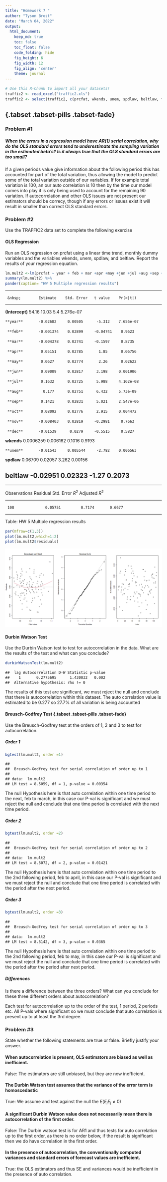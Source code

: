 ```yaml
---
title: "Homework 7 "
author: "Tyson Brost"
date: "March 04, 2022"
output:
  html_document:  
    keep_md: true
    toc: false
    toc_float: false
    code_folding: hide
    fig_height: 6
    fig_width: 12
    fig_align: 'center'
    theme: journal
---
```







```r
# Use this R-Chunk to import all your datasets!
traffic2 <- read_excel("traffic2.xls")
traffic2 <- select(traffic2, c(prcfat, wkends, unem, spdlaw, beltlaw, feb,mar,apr,may,jun,jul,aug,sep,oct,nov,dec, year))
```

## {.tabset .tabset-pills .tabset-fade}

### Problem #1

##### When the errors in a regression model have AR(1) serial correlation, why do the OLS standard errors tend to underestimate the sampling variation in the estimated beta’s?  Is it always true that the OLS standard errors are too small?

If a given periods value give information about the following period this has accounted for part of the total variation, thus allowing the model to predict some of the total variation outside of our variables. If for example total variation is 100, an our auto correlation is 10 then by the time our model comes into play it is only being used to account for the remaining 90 variation. If autocorrelation and other OLS issues are not present our estimators should be correcy, though if any errors or issues exist it will result in smaller than correct OLS standard errors.

### Problem #2

Use the TRAFFIC2 data set to complete the following exercise

#### OLS Regression
Run an OLS regression on prcfat using a linear time trend, monthly dummy variables and the variables wkends, unem, spdlaw, and beltlaw. Report the results of your regression equation.




```r
lm.mult2 <-lm(prcfat ~ year + feb + mar +apr +may +jun +jul +aug +sep +oct +nov +dec + wkends + unem + spdlaw +beltlaw, data=traffic2)
summary(lm.mult2) %>%
pander(caption= "HW 5 Multiple regression results")
```


-----------------------------------------------------------------
     &nbsp;        Estimate    Std. Error   t value    Pr(>|t|)  
----------------- ----------- ------------ ---------- -----------
 **(Intercept)**     54.16       10.03        5.4      5.276e-07 

    **year**       -0.02682     0.00505      -5.312    7.656e-07 

     **feb**       -0.001374    0.02899     -0.04741    0.9623   

     **mar**       -0.004378    0.02741     -0.1597     0.8735   

     **apr**        0.05151     0.02785       1.85      0.06756  

     **may**        0.0627      0.02774       2.26      0.02622  

     **jun**        0.09009     0.02817      3.198     0.001906  

     **jul**        0.1632      0.02725      5.988     4.162e-08 

     **aug**         0.177      0.02751      6.432     5.73e-09  

     **sep**        0.1421      0.02831      5.021     2.547e-06 

     **oct**        0.08092     0.02776      2.915     0.004472  

     **nov**       -0.008403    0.02819     -0.2981     0.7663   

     **dec**       -0.01539      0.0279     -0.5515     0.5827   

   **wkends**      0.0006259    0.006162     0.1016     0.9193   

    **unem**       -0.01543     0.005544     -2.782    0.006563  

   **spdlaw**       0.06709     0.02057      3.262      0.00156  

   **beltlaw**     -0.02951     0.02323      -1.27      0.2073   
-----------------------------------------------------------------


--------------------------------------------------------------
 Observations   Residual Std. Error   $R^2$    Adjusted $R^2$ 
-------------- --------------------- -------- ----------------
     108              0.05751         0.7174       0.6677     
--------------------------------------------------------------

Table: HW 5 Multiple regression results


```r
par(mfrow=c(1,3))
plot(lm.mult2,which=1:2)
plot(lm.mult2$residuals)
```

![](HW7_files/figure-html/unnamed-chunk-4-1.png)<!-- -->


#### Durbin Watson Test

Use the Durbin Watson test to test for autocorrelation in the data. What are the results of the test and what can you conclude?


```r
durbinWatsonTest(lm.mult2)
```

```
##  lag Autocorrelation D-W Statistic p-value
##    1       0.2775695      1.430032   0.002
##  Alternative hypothesis: rho != 0
```

The results of this test are significant, we must reject the null and conclude that there is autocorrelation within this dataset. The auto correlation value is estimated to be 0.277 so 27.7% of all variation is being accounted

####  Breusch-Godfrey Test {.tabset .tabset-pills .tabset-fade}
Use the Breusch-Godfrey test at the orders of 1, 2 and 3 to test for autocorrelation. 

##### Order 1


```r
bgtest(lm.mult2, order =1)
```

```
## 
## 	Breusch-Godfrey test for serial correlation of order up to 1
## 
## data:  lm.mult2
## LM test = 8.5059, df = 1, p-value = 0.00354
```

The null Hypothesis here is that auto correlation within one time period to the next, feb to march, in this case our P-val is significant and we must reject the null and conclude that one time period is correlated with the next time period.


##### Order 2


```r
bgtest(lm.mult2, order =2)
```

```
## 
## 	Breusch-Godfrey test for serial correlation of order up to 2
## 
## data:  lm.mult2
## LM test = 8.5072, df = 2, p-value = 0.01421
```

The null Hypothesis here is that auto correlation within one time period to the 2nd following period, feb to april, in this case our P-val is significant and we must reject the null and conclude that one time period is correlated with the period after the next period.

##### Order 3


```r
bgtest(lm.mult2, order =3)
```

```
## 
## 	Breusch-Godfrey test for serial correlation of order up to 3
## 
## data:  lm.mult2
## LM test = 8.5142, df = 3, p-value = 0.0365
```

The null Hypothesis here is that auto correlation within one time period to the 2nd following period, feb to may, in this case our P-val is significant and we must reject the null and conclude that one time period is correlated with the period after the period after next period.

####

##### Differences 
Is there a difference between the three orders?  What can you conclude for these three different orders about autocorrelation?

Each test for autocorrelation up to the order of the test, 1 period, 2 periods etc. All P-vals where significant so we must conclude that auto correlation is present up to at least the 3rd degree.


### Problem #3

State whether the following statements are true or false.  Briefly justify your answer.

#### When autocorrelation is present, OLS estimators are biased as well as inefficient.
  
  False: The estimators are still unbiased, but they are now inefficient.

#### The Durbin Watson test assumes that the variance of the error term is homoscedastic

True: We assume and test against the null the $E(E_iE_j \neq 0)$

#### A significant Durbin Watson value does not necessarily mean there is autocorrelation of the first order.

False: The Durbin watson test is for AR1 and thus tests for auto correlation up to the first order, as there is no order below, if the result is significant then we do have correlation in the first order.

#### In the presence of autocorrelation, the conventionally computed variances and standard errors of forecast values are inefficient.

True: the OLS estimators and thus SE and variances would be inefficient in the presence of auto correlation.

